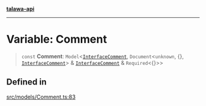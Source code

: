 [**talawa-api**](../../../README.md)

***

# Variable: Comment

> `const` **Comment**: `Model`\<[`InterfaceComment`](../interfaces/InterfaceComment.md), `Document`\<`unknown`, \{\}, [`InterfaceComment`](../interfaces/InterfaceComment.md)\> & [`InterfaceComment`](../interfaces/InterfaceComment.md) & `Required`\<\{\}\>\>

## Defined in

[src/models/Comment.ts:83](https://github.com/Suyash878/talawa-api/blob/f376d03c37e9acd046e7cc983947432c95f74442/src/models/Comment.ts#L83)
